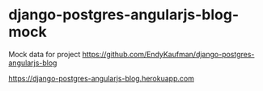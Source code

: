 # django-postgres-angularjs-blog-mock
  Mock data for project https://github.com/EndyKaufman/django-postgres-angularjs-blog


https://django-postgres-angularjs-blog.herokuapp.com
